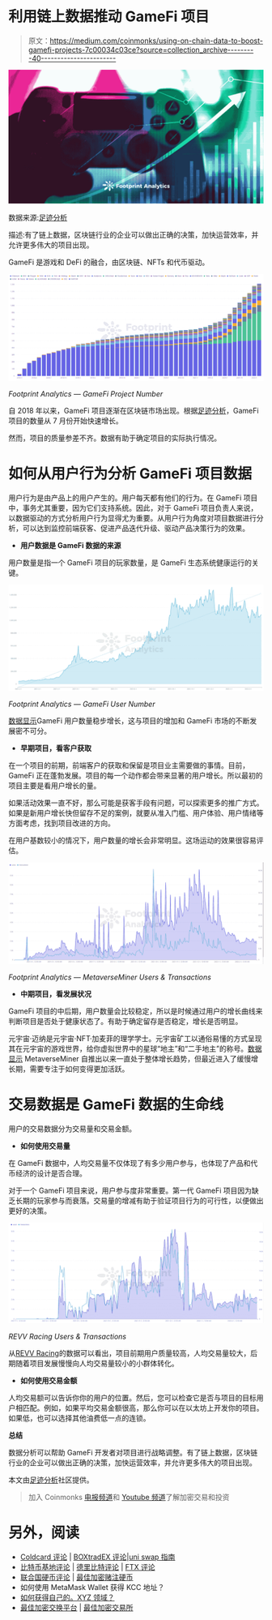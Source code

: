 # 利用链上数据推动 GameFi 项目

> 原文：<https://medium.com/coinmonks/using-on-chain-data-to-boost-gamefi-projects-7c00034c03ce?source=collection_archive---------40----------------------->

![](img/40799e9a046c052d7b83eada315d11d2.png)

数据来源:[足迹分析](https://www.footprint.network/)

描述:有了链上数据，区块链行业的企业可以做出正确的决策，加快运营效率，并允许更多伟大的项目出现。

GameFi 是游戏和 DeFi 的融合，由区块链、NFTs 和代币驱动。

![](img/a8cec38fee3a1598378dc47b00166a98.png)

*Footprint Analytics — GameFi Project Number*

自 2018 年以来，GameFi 项目逐渐在区块链市场出现。根据[足迹分析](https://www.footprint.network/guest/chart/game-fi-project-number-fp-6fcb71f0-55a1-4280-9ce3-08a67717a35d?channel=u-DBc983)，GameFi 项目的数量从 7 月份开始快速增长。

然而，项目的质量参差不齐。数据有助于确定项目的实际执行情况。

# 如何从用户行为分析 GameFi 项目数据

用户行为是由产品上的用户产生的。用户每天都有他们的行为。在 GameFi 项目中，事务尤其重要，因为它们支持系统。因此，对于 GameFi 项目负责人来说，以数据驱动的方式分析用户行为显得尤为重要。从用户行为角度对项目数据进行分析，可以达到监控前端获客、促进产品迭代升级、驱动产品决策行为的效果。

*   **用户数据是 GameFi 数据的来源**

用户数量是指一个 GameFi 项目的玩家数量，是 GameFi 生态系统健康运行的关键。

![](img/05030ab24a927892173f8d8bc868b41b.png)

*Footprint Analytics — GameFi User Number*

[数据显示](https://www.footprint.network/guest/chart/game-fi-players-number-fp-5668bf93-0d79-4ddb-9496-333f086c5f38?channel=u-DBc983)GameFi 用户数量稳步增长，这与项目的增加和 GameFi 市场的不断发展密不可分。

*   **早期项目，看客户获取**

在一个项目的前期，前端客户的获取和保留是项目业主需要做的事情。目前，GameFi 正在蓬勃发展。项目的每一个动作都会带来显著的用户增长。所以最初的项目主要是看用户增长的量。

如果活动效果一直不好，那么可能是获客手段有问题，可以探索更多的推广方式。如果是新用户增长快但留存不足的案例，就要从准入门槛、用户体验、用户情绪等方面考虑，找到项目改进的方向。

在用户基数较小的情况下，用户数量的增长会非常明显。这场运动的效果很容易评估。

![](img/fcf874fd990b55f14c294aa9a789c240.png)

*Footprint Analytics — MetaverseMiner Users & Transactions*

*   **中期项目，看发展状况**

GameFi 项目的中后期，用户数量会比较稳定，所以是时候通过用户的增长曲线来判断项目是否处于健康状态了。有助于确定留存是否稳定，增长是否明显。

元宇宙·迈纳是元宇宙·NFT·加麦菲的理学学士。元宇宙矿工以通俗易懂的方式呈现其在元宇宙的游戏世界，给你虚拟世界中的星球“地主”和“二手地主”的称号。[数据显示](https://www.footprint.network/guest/chart/metaverse-miner-fp-da1cc2ef-7a16-4f57-9fe8-038707807863?channel=u-DBc983) MetaverseMiner 自推出以来一直处于整体增长趋势，但最近进入了缓慢增长期，需要专注于如何变得更加活跃。

# 交易数据是 GameFi 数据的生命线

用户的交易数据分为交易量和交易金额。

*   **如何使用交易量**

在 GameFi 数据中，人均交易量不仅体现了有多少用户参与，也体现了产品和代币经济的设计是否合理。

对于一个 GameFi 项目来说，用户参与度非常重要。第一代 GameFi 项目因为缺乏长期的玩家参与而衰落。交易量的增减有助于验证项目行为的可行性，以便做出更好的决策。

![](img/f99d983dfff37c9f35e4dd75c9abf818.png)

*REVV Racing Users & Transactions*

从[REVV Racing](https://www.footprint.network/guest/chart/revv-racing-users-transactions-fp-95ec18c2-9d49-48d3-bb42-7087e18d5577?channel=u-DBc983)的数据可以看出，项目前期用户质量较高，人均交易量较大，后期随着项目发展慢慢向人均交易量较小的小群体转化。

*   **如何使用交易金额**

人均交易额可以告诉你你的用户的位置。然后，您可以检查它是否与项目的目标用户相匹配。例如，如果平均交易金额很高，那么你可以在以太坊上开发你的项目。如果低，也可以选择其他油费低一点的连锁。

**总结**

数据分析可以帮助 GameFi 开发者对项目进行战略调整。有了链上数据，区块链行业的企业可以做出正确的决策，加快运营效率，并允许更多伟大的项目出现。

本文由[足迹分析](https://www.footprint.network/)社区提供。

> 加入 Coinmonks [电报频道](https://t.me/coincodecap)和 [Youtube 频道](https://www.youtube.com/c/coinmonks/videos)了解加密交易和投资

# 另外，阅读

*   [Coldcard 评论](https://coincodecap.com/coldcard-review) | [BOXtradEX 评论](https://coincodecap.com/boxtradex-review)|[uni swap 指南](https://coincodecap.com/uniswap)
*   [比特币基地评论](/coinmonks/coinbase-review-6ef4e0f56064) | [德里比特评论](/coinmonks/deribit-review-options-fees-apis-and-testnet-2ca16c4bbdb2) | [FTX 评论](/coinmonks/ftx-crypto-exchange-review-53664ac1198f)
*   [联合国硬币评论](https://coincodecap.com/unocoin-review) | [最佳加密赌注硬币](https://coincodecap.com/best-crypto-staking-coins)
*   如何使用 MetaMask Wallet 获得 KCC 地址？
*   [如何获得自己的。XYZ 领域？](https://coincodecap.com/xyz-domain)
*   [最佳加密交换平台](https://coincodecap.com/best-crypto-swap-platforms) | [最佳加密交易所](https://coincodecap.com/crypto-exchange)